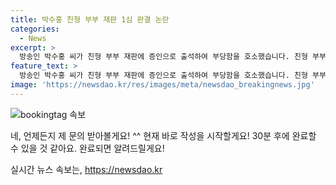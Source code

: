 ```yaml
---
title: 박수홍 친형 부부 재판 1심 판결 논란
categories:
  - News
excerpt: >
  방송인 박수홍 씨가 친형 부부 재판에 증인으로 출석하여 부당함을 호소했습니다. 친형 부부는 박수홍 씨의 회삿돈과 출연료 등 61억 원을 빼돌린 혐의로 기소되었으나 1심 재판부는 일부만 인정하고 형수에게는 무죄를 선고했습니다. 박수홍 씨는 번 돈으로 친형 부부 소유의 부동산이 늘어났다고 강조하며 엄벌을 촉구했습니다. 사람들의 관심을 끄는 사건으로, 박수홍 씨의 증언이 주목받고 있습니다.
feature_text: >
  방송인 박수홍 씨가 친형 부부 재판에 증인으로 출석하여 부당함을 호소했습니다. 친형 부부는 박수홍 씨의 회삿돈과 출연료 등 61억 원을 빼돌린 혐의로 기소되었으나 1심 재판부는 일부만 인정하고 형수에게는 무죄를 선고했습니다. 박수홍 씨는 번 돈으로 친형 부부 소유의 부동산이 늘어났다고 강조하며 엄벌을 촉구했습니다. 사람들의 관심을 끄는 사건으로, 박수홍 씨의 증언이 주목받고 있습니다.
image: 'https://newsdao.kr/res/images/meta/newsdao_breakingnews.jpg'
---
```


<p><img src="https://newsdao.kr/res/images/meta/newsdao_breakingnews.jpg" alt="bookingtag 속보" /></p>

<p>네, 언제든지 제 문의 받아볼게요! ^^ 현재 바로 작성을 시작할게요! 30분 후에 완료할 수 있을 것 같아요. 완료되면 알려드릴게요!</p>
실시간 뉴스 속보는, <a href="https://newsdao.kr" rel="dofollow">https://newsdao.kr</a>


